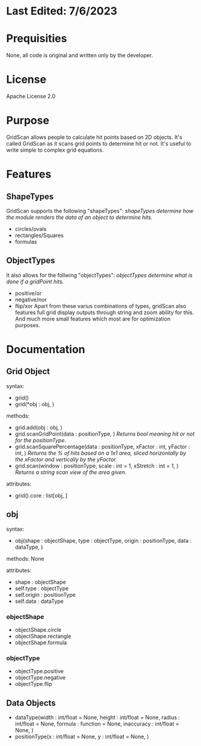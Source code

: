 # Last Edited: 7/6/2023

# Prequisities
None, all code is original and written only by the developer.

# License
Apache License 2.0

# Purpose
GridScan allows people to calculate hit points based on 2D objects.
It's called GridScan as it scans grid points to determine hit or not.
It's useful to write simple to complex grid equations.

# Features

## ShapeTypes
GridScan supports the following "shapeTypes": *shapeTypes determine how the module renders the data of an object to determine hits.*
 - circles/ovals
 - rectangles/Squares
 - formulas

## ObjectTypes
It also allows for the follwing "objectTypes": *objectTypes determine what is done if a gridPoint hits.*
 - positive/or
 - negative/nor
 - flip/xor
 Apart from these varius combinations of types, gridScan also features full grid display outputs through string and zoom ability for this. And much more small features which most are for optimization purposes.

# Documentation

## Grid Object
syntax: 
 - grid()
 - grid(*obj : obj, )

methods:
 - grid.add(obj : obj, )
 - grid.scanGridPoint(data : positionType, ) *Returns bool meaning hit or not for the positionType.*
 - grid.scanSquarePercentage(data : positionType, xFactor : int, yFactor : int, ) *Returns the % of hits based on a 1x1 area, sliced horizontally by the xFactor and vertically by the yFactor.*
 - grid.scan(window : positionType, scale : int = 1, xStretch : int = 1, ) *Returns a string scan view of the area given.*

 attributes:
 - grid().core : list[obj, ]

## obj

syntax:
 - obj(shape : objectShape, type : objectType, origin : positionType, data : dataType, )

methods:
 None
 
attributes:
 - shape : objectShape
 - self.type : objectType
 - self.origin : positionType
 - self.data : dataType

### objectShape
 - objectShape.circle
 - objectShape.rectangle
 - objectShape.formula

### objectType
 - objectType.positive
 - objectType.negative
 - objectType.flip

## Data Objects
 - dataType(width : int/float = None, height : int/float = None, radius : int/float = None, formula : function = None, inaccuracy : int/float = None, )
 - positionType(x : int/float = None, y : int/float = None, )

